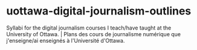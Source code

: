 # uottawa-digital-journalism-outlines
Syllabi for the digital journalism courses I teach/have taught at the University of Ottawa. | Plans des cours de journalisme numérique que j'enseigne/ai enseignés à l'Université d'Ottawa.

